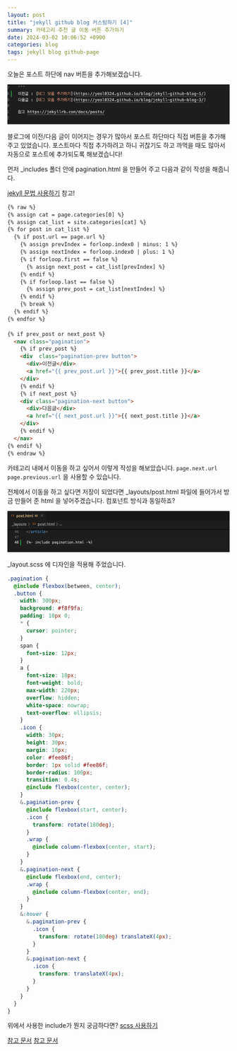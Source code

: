 ```yaml
---
layout: post
title: "jekyll github blog 커스텀하기 [4]"
summary: 카테고리 추천 글 이동 버튼 추가하기
date: 2024-03-02 10:06:52 +0900
categories: blog
tags: jekyll blog github-page
---
```


오늘은 포스트 하단에 nav 버튼을 추가해보겠습니다.

![](/assets/images/2024-03-04-github-blog-custom-3/01.png)

블로그에 이전/다음 글이 이어지는 경우가 많아서 포스트 하단마다 직접 버튼을 추가해 주고 있었습니다. 포스트마다 직접 추가하려고 하니 귀찮기도 하고 까먹을 때도 많아서 자동으로 포스트에 추가되도록 해보겠습니다!

먼저 _includes 폴더 안에 pagination.html 을 만들어 주고 다음과 같이 작성을 해줍니다.

[jekyll 문법 사용하기](https://yeol0324.github.io/blog/jekyll-use/) 참고!

```html
{% raw %}
{% assign cat = page.categories[0] %}
{% assign cat_list = site.categories[cat] %}
{% for post in cat_list %}
  {% if post.url == page.url %}
  	{% assign prevIndex = forloop.index0 | minus: 1 %}
  	{% assign nextIndex = forloop.index0 | plus: 1 %}
  	{% if forloop.first == false %}
  	  {% assign next_post = cat_list[prevIndex] %}
  	{% endif %}
  	{% if forloop.last == false %}
  	  {% assign prev_post = cat_list[nextIndex] %}
  	{% endif %}
  	{% break %}
  {% endif %}
{% endfor %}

{% if prev_post or next_post %}
  <nav class="pagination">
    {% if prev_post %}
    <div  class="pagination-prev button">
      <div>이전글</div>
      <a href="{{ prev_post.url }}">{{ prev_post.title }}</a>
    </div>
    {% endif %}
    {% if next_post %}
    <div class="pagination-next button">
      <div>다음글</div>
      <a href="{{ next_post.url }}">{{ next_post.title }}</a>
    </div>
    {% endif %}
  </nav>
{% endif %}
{% endraw %}
```
카테고리 내에서 이동을 하고 싶어서 이렇게 작성을 해보았습니다. <code>page.next.url</code> <code>page.previous.url</code> 을 사용할 수 있습니다.

전체에서 이동을 하고 싶다면 
저장이 되었다면 _layouts/post.html 파일에 들어가서 방금 만들어 준 html 을 넣어주겠습니다.
컴포넌트 방식과 동일하죠?

![](/assets/images/2024-03-04-github-blog-custom-3/02.png)

_layout.scss 에 디자인을 적용해 주었습니다.

``` scss
.pagination {
  @include flexbox(between, center);
  .button {
    width: 300px;
    background: #f8f9fa;
    padding: 10px 0;
    * {
      cursor: pointer;
    }
    span {
      font-size: 12px;
    }
    a {
      font-size: 18px;
      font-weight: bold;
      max-width: 220px;
      overflow: hidden;
      white-space: nowrap;
      text-overflow: ellipsis;
    }
    .icon {
      width: 30px;
      height: 30px;
      margin: 10px;
      color: #fee86f;
      border: 1px solid #fee86f;
      border-radius: 100px;
      transition: 0.4s;
      @include flexbox(center, center);
    }
    &.pagination-prev {
      @include flexbox(start, center);
      .icon {
        transform: rotate(180deg);
      }
      .wrap {
        @include column-flexbox(center, start);
      }
    }
    &.pagination-next {
      @include flexbox(end, center);
      .wrap {
        @include column-flexbox(center, end);
      }
    }
    &:hover {
      &.pagination-prev {
        .icon {
          transform: rotate(180deg) translateX(4px);
        }
      }
      &.pagination-next {
        .icon {
          transform: translateX(4px);
        }
      }
    }
  }
}

```
위에서 사용한 include가 뭔지 궁금하다면? [scss 사용하기]({{base_path}}/blog/scss-use/)

[참고 문서](https://talk.jekyllrb.com/t/how-to-link-to-next-and-previous-posts-for-same-blog-category/629)
[참고 문서](https://jekyllrb.com/docs/variables/)